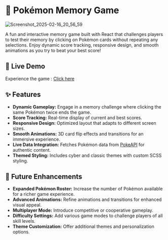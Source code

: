 # 🚀 Pokémon Memory Game
![Screenshot_2025-02-16_20_56_59](https://github.com/user-attachments/assets/d2d6eb19-62b6-4a01-b83a-bf0c6eca0c74)

A fun and interactive memory game built with React that challenges players to test their memory by clicking on Pokémon cards without repeating any selections. Enjoy dynamic score tracking, responsive design, and smooth animations as you try to beat your best score!

## 🎥 Live Demo

Experience the game : [Click here](https://pokemon-memory-game-uday.netlify.app)  

## ✨ Features

- **Dynamic Gameplay:** Engage in a memory challenge where clicking the same Pokémon twice ends the game.
- **Score Tracking:** Real-time display of current and best scores.
- **Responsive Design:** Optimized layout that adapts to different screen sizes.
- **Smooth Animations:** 3D card flip effects and transitions for an immersive experience.
- **Live Data Integration:** Fetches Pokémon data from [PokeAPI](https://pokeapi.co/) for authentic content.
- **Themed Styling:** Includes cyber and classic themes with custom SCSS styling.

## 🔮 Future Enhancements

- **Expanded Pokémon Roster:** Increase the number of Pokémon available for a richer game experience.
- **Advanced Animations:** Refine animations and transitions for enhanced visual appeal.
- **Multiplayer Mode:** Introduce competitive or cooperative gameplay.
- **Difficulty Settings:** Add various game modes to challenge players of all skill levels.
- **Theme Customization:** Offer additional themes and personalization options.



